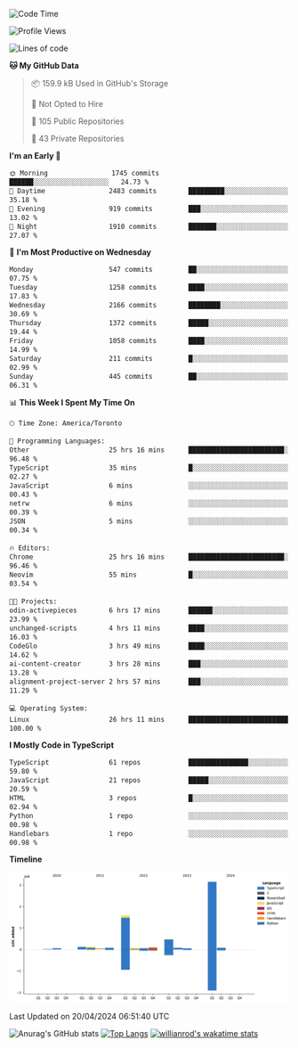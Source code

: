 <!--START_SECTION:waka-->
![Code Time](http://img.shields.io/badge/Code%20Time-1%2C449%20hrs%2029%20mins-blue)

![Profile Views](http://img.shields.io/badge/Profile%20Views-0-blue)

![Lines of code](https://img.shields.io/badge/From%20Hello%20World%20I%27ve%20Written-6.0%20million%20lines%20of%20code-blue)

**🐱 My GitHub Data** 

> 📦 159.9 kB Used in GitHub's Storage 
 > 
> 🚫 Not Opted to Hire
 > 
> 📜 105 Public Repositories 
 > 
> 🔑 43 Private Repositories 
 > 
**I'm an Early 🐤** 

```text
🌞 Morning                1745 commits        ██████░░░░░░░░░░░░░░░░░░░   24.73 % 
🌆 Daytime                2483 commits        █████████░░░░░░░░░░░░░░░░   35.18 % 
🌃 Evening                919 commits         ███░░░░░░░░░░░░░░░░░░░░░░   13.02 % 
🌙 Night                  1910 commits        ███████░░░░░░░░░░░░░░░░░░   27.07 % 
```
📅 **I'm Most Productive on Wednesday** 

```text
Monday                   547 commits         ██░░░░░░░░░░░░░░░░░░░░░░░   07.75 % 
Tuesday                  1258 commits        ████░░░░░░░░░░░░░░░░░░░░░   17.83 % 
Wednesday                2166 commits        ████████░░░░░░░░░░░░░░░░░   30.69 % 
Thursday                 1372 commits        █████░░░░░░░░░░░░░░░░░░░░   19.44 % 
Friday                   1058 commits        ████░░░░░░░░░░░░░░░░░░░░░   14.99 % 
Saturday                 211 commits         █░░░░░░░░░░░░░░░░░░░░░░░░   02.99 % 
Sunday                   445 commits         ██░░░░░░░░░░░░░░░░░░░░░░░   06.31 % 
```


📊 **This Week I Spent My Time On** 

```text
🕑︎ Time Zone: America/Toronto

💬 Programming Languages: 
Other                    25 hrs 16 mins      ████████████████████████░   96.48 % 
TypeScript               35 mins             █░░░░░░░░░░░░░░░░░░░░░░░░   02.27 % 
JavaScript               6 mins              ░░░░░░░░░░░░░░░░░░░░░░░░░   00.43 % 
netrw                    6 mins              ░░░░░░░░░░░░░░░░░░░░░░░░░   00.39 % 
JSON                     5 mins              ░░░░░░░░░░░░░░░░░░░░░░░░░   00.34 % 

🔥 Editors: 
Chrome                   25 hrs 16 mins      ████████████████████████░   96.46 % 
Neovim                   55 mins             █░░░░░░░░░░░░░░░░░░░░░░░░   03.54 % 

🐱‍💻 Projects: 
odin-activepieces        6 hrs 17 mins       ██████░░░░░░░░░░░░░░░░░░░   23.99 % 
unchanged-scripts        4 hrs 11 mins       ████░░░░░░░░░░░░░░░░░░░░░   16.03 % 
CodeGlo                  3 hrs 49 mins       ████░░░░░░░░░░░░░░░░░░░░░   14.62 % 
ai-content-creator       3 hrs 28 mins       ███░░░░░░░░░░░░░░░░░░░░░░   13.28 % 
alignment-project-server 2 hrs 57 mins       ███░░░░░░░░░░░░░░░░░░░░░░   11.29 % 

💻 Operating System: 
Linux                    26 hrs 11 mins      █████████████████████████   100.00 % 
```

**I Mostly Code in TypeScript** 

```text
TypeScript               61 repos            ███████████████░░░░░░░░░░   59.80 % 
JavaScript               21 repos            █████░░░░░░░░░░░░░░░░░░░░   20.59 % 
HTML                     3 repos             █░░░░░░░░░░░░░░░░░░░░░░░░   02.94 % 
Python                   1 repo              ░░░░░░░░░░░░░░░░░░░░░░░░░   00.98 % 
Handlebars               1 repo              ░░░░░░░░░░░░░░░░░░░░░░░░░   00.98 % 
```



**Timeline**

![Lines of Code chart](https://raw.githubusercontent.com/wise-introvert/wise-introvert/master/assets/bar_graph.png)


 Last Updated on 20/04/2024 06:51:40 UTC
<!--END_SECTION:waka-->

![Anurag's GitHub stats](https://github-readme-stats.vercel.app/api?username=wise-introvert&count_private=true&show_icons=true)
[![Top Langs](https://github-readme-stats.vercel.app/api/top-langs/?username=wise-introvert&langs_count=10)](https://github.com/anuraghazra/github-readme-stats)
[![willianrod's wakatime stats](https://github-readme-stats.vercel.app/api/wakatime?username=wiseintrovert)](https://github.com/anuraghazra/github-readme-stats)
